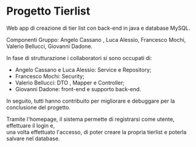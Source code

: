 # Progetto Tierlist

<p>
  Web app di creazione di tier list con back-end in java e database MySQL.
  
  Componenti Gruppo:
  Angelo Cassano , Luca Alessio, Francesco Mochi, Valerio Bellucci, Giovanni Dadone.
  
  In fase di strutturazione i collaboratori si sono occupati di:</br>
</p>

<ul>
  <li>Angelo Cassano e Luca Alessio: Service e Repository;</li>
  <li>Francesco Mochi: Security;</li>
  <li>Valerio Bellucci: DTO , Mapper e Controller;</li>
  <li>Giovanni Dadone: front-end e supporto back-end.</li>
</ul>

<p>
  In seguito, tutti hanno contribuito per migliorare e debuggare per la conclusione del progetto.
  
  Tramite l'homepage, il sistema permette di registrarsi come utente, effettuare il login e,</br>
  una volta effettuato l'accesso, di poter creare la propria tierlist e poterla salvare nel database.
</p>

